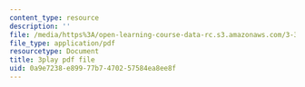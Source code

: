 ```yaml
---
content_type: resource
description: ''
file: /media/https%3A/open-learning-course-data-rc.s3.amazonaws.com/3-320-atomistic-computer-modeling-of-materials-sma-5107-spring-2005/0a9e7238e89977b7470257584ea8ee8f_qOTTNo9iXJc.pdf
file_type: application/pdf
resourcetype: Document
title: 3play pdf file
uid: 0a9e7238-e899-77b7-4702-57584ea8ee8f
---
```

